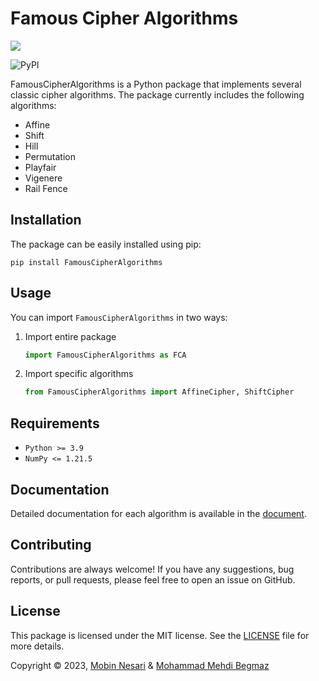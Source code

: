 # Famous Cipher Algorithms
<img src="https://github.com/MobinNesari81/Famous-Cipher-Algorithms/blob/main/Logos/FCA-light.svg?raw=true" align='center'>

![PyPI](https://badge.fury.io/py/FamousCipherAlgorithms)

FamousCipherAlgorithms is a Python package that implements several classic cipher algorithms. The package currently includes the following algorithms:
- Affine
- Shift
- Hill
- Permutation
- Playfair
- Vigenere
- Rail Fence

## Installation
The package can be easily installed using pip:
```
pip install FamousCipherAlgorithms
```

## Usage
You can import `FamousCipherAlgorithms` in two ways:
1. Import entire package
    ```python
    import FamousCipherAlgorithms as FCA
    ```
2. Import specific algorithms
    ```python
    from FamousCipherAlgorithms import AffineCipher, ShiftCipher
    ```

## Requirements
- `Python >= 3.9`
- `NumPy <= 1.21.5`

## Documentation
Detailed documentation for each algorithm is available in the <a href="https://famous-cipher-algorithm.readthedocs.io/en/latest/index.html"> document</a>.

## Contributing
Contributions are always welcome! If you have any suggestions, bug reports, or pull requests, please feel free to open an issue on GitHub.

## License
This package is licensed under the MIT license. See the <a href="https://github.com/MobinNesari81/Famous-Cipher-Algorithms/blob/main/LICENSE">LICENSE</a> file for more details.

Copyright © 2023, <a href="https://www.linkedin.com/in/mobin-nesari/">Mobin Nesari</a> & <a href="https://www.linkedin.com/in/mohammad-mahdi-begmaz-69665a243/">Mohammad Mehdi Begmaz</a>